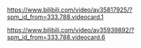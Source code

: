 https://www.bilibili.com/video/av35817925/?spm_id_from=333.788.videocard.1

https://www.bilibili.com/video/av35939892/?spm_id_from=333.788.videocard.6
